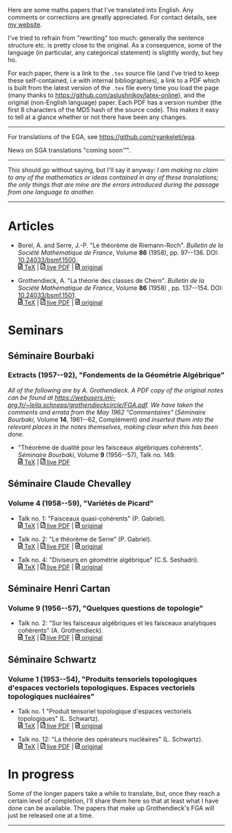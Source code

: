 Here are some maths papers that I've translated into English. Any comments or corrections are greatly appreciated. For contact details, see [my website](https://thosgood.com).

I've tried to refrain from "rewriting" too much: generally the sentence structure etc. is pretty close to the original. As a consequence, some of the language (in particular, any categorical statement) is slightly wordy, but hey ho.

For each paper, there is a link to the `.tex` source file (and I've tried to keep these self-contained, i.e with internal bibliographies), a link to a PDF which is built from the latest version of the `.tex` file every time you load the page (many thanks to <https://github.com/aslushnikov/latex-online>), and the original (non-English language) paper. Each PDF has a version number (the first 8 characters of the MD5 hash of the source code). This makes it easy to tell at a glance whether or not there have been any changes.

---

For translations of the EGA, see <https://github.com/ryankeleti/ega>.

News on SGA translations "coming soon&trade;".

---

This should go without saying, but I'll say it anyway: _I am making no claim to any of the mathematics or ideas contained in any of these translations; the only things that are mine are the errors introduced during the passage from one language to another._

---

# Articles

<!--
- Hilbert, D. "Ueber die Darstellung definiter Formen als Summen von Formenquadraten". _Mathematische Annalen_, Volume **32** (1888), pp. 342–350. <http://eudml.org/doc/157385>.
  <br/>
  [<img alt="code-icon" src="images/file-code-regular.svg" height="14px"/> TeX](https://github.com/thosgood/translations/tree/master/ma-32/sum-of-squares.tex)
  |
  [<img alt="pdf-icon" src="images/file-pdf-regular.svg" height="14px"/> live PDF](https://latex.aslushnikov.com/compile?git=https%3A%2F%2Fgithub.com%2Fthosgood%2Ftranslations&target=ma-32%2Fsum-of-squares.tex&command=pdflatex&trackId=1596040205463)
  |
  [<img alt="file-icon" src="images/file-alt-regular.svg" height="14px"/> original](http://eudml.org/doc/157385)
-->

- Borel, A. and Serre, J.-P. "Le théorème de Riemann-Roch". _Bulletin de la Société Mathématique de France_, Volume **86** (1958), pp. 97--136. DOI: [10.24033/bsmf.1500](https://www.doi.org/10.24033/bsmf.1500).
  <br/>
  [<img alt="code-icon" src="images/file-code-regular.svg" height="14px"/> TeX](https://github.com/thosgood/translations/tree/master/bsmf-86/the-riemann-roch-theorem.tex)
  |
  [<img alt="pdf-icon" src="images/file-pdf-regular.svg" height="14px"/> live PDF](https://latex.aslushnikov.com/compile?git=https%3A%2F%2Fgithub.com%2Fthosgood%2Ftranslations&target=bsmf-86%2Fthe-riemann-roch-theorem.tex&command=pdflatex&trackId=1595524110173)
  |
  [<img alt="file-icon" src="images/file-alt-regular.svg" height="14px"/> original](http://www.numdam.org/item/?id=BSMF_1958__86__97_0)

<!--
- Grothendieck, A. "Résumé des résultats essentiels dans la théorie des produits tensoriels topologiques et des espaces nucléaires". _Annales de l'institut Fourier_, Volume **4** (1952), pp. 73--112. <http://www.numdam.org/item/?id=AIF_1952__4__73_0>
-->

- Grothendieck, A. "La théorie des classes de Chern". _Bulletin de la Société Mathématique de France_, Volume **86** (1958) , pp. 137--154. DOI: [10.24033/bsmf.1501](https://www.doi.org/10.24033/bsmf.1501).
  <br/>
  [<img alt="code-icon" src="images/file-code-regular.svg" height="14px"/> TeX](https://github.com/thosgood/translations/tree/master/bsmf-86/the-theory-of-chern-classes.tex)
  |
  [<img alt="pdf-icon" src="images/file-pdf-regular.svg" height="14px"/> live PDF](https://latex.aslushnikov.com/compile?git=https%3A%2F%2Fgithub.com%2Fthosgood%2Ftranslations&target=bsmf-86%2Fthe-theory-of-chern-classes.tex&command=pdflatex&trackId=1596040216373)
  |
  [<img alt="file-icon" src="images/file-alt-regular.svg" height="14px"/> original](https://www.doi.org/10.24033/bsmf.1501)

<!--
- Grauert, H. "Über Modifikationen und exzeptionelle analytische Mengen". _Math. Ann._, Volume **146** (1962), pp. 331--368. <http://eudml.org/doc/160940>
  <br/>
  [<img alt="code-icon" src="images/file-code-regular.svg" height="14px"/> TeX](https://github.com/thosgood/translations/tree/master/ma-146/exceptional-analytic-sets.tex)
  |
  [<img alt="pdf-icon" src="images/file-pdf-regular.svg" height="14px"/> live PDF](https://latex.aslushnikov.com/compile?git=https%3A%2F%2Fgithub.com%2Fthosgood%2Ftranslations&target=ma-146%2Fexceptional-analytic-sets.tex&command=pdflatex&trackId=1596040221056)
  |
  [<img alt="file-icon" src="images/file-alt-regular.svg" height="14px"/> original](http://eudml.org/doc/160940)
-->


# Seminars


## Séminaire Bourbaki
### Extracts (1957--92), "Fondements de la Géométrie Algébrique"

_All of the following are by A. Grothendieck. A PDF copy of the original notes can be found at <https://webusers.imj-prg.fr/~leila.schneps/grothendieckcircle/FGA.pdf>._
_We have taken the comments and errata from the May 1962 "Commentaires"_ (_Séminaire Bourbaki_, Volume **14**, 1961--62, Complément) _and inserted them into the relevant places in the notes themselves, making clear when this has been done._

- "Théorème de dualité pour les faisceaux algébriques cohérents". _Séminaire Bourbaki_, Volume **9** (1956--57), Talk no. 149.
  <br/>
  [<img alt="code-icon" src="images/file-code-regular.svg" height="14px"/> TeX](https://github.com/thosgood/translations/tree/master/fga/1-coherent-duality.tex)
  |
  [<img alt="pdf-icon" src="images/file-pdf-regular.svg" height="14px"/> live PDF](https://latex.aslushnikov.com/compile?git=https%3A%2F%2Fgithub.com%2Fthosgood%2Ftranslations&target=fga%2F1-coherent-duality.tex&command=pdflatex&trackId=1596585433215)

<!-- - "Géométrie formelle et géométrie algébrique". _Séminaire Bourbaki_, Volume **11** (1958--59), Talk no. 182.
  <br/>
  [<img alt="code-icon" src="images/file-code-regular.svg" height="14px"/> TeX](https://github.com/thosgood/translations/tree/master/fga/2-formal-geometry.tex)
  |
  [<img alt="pdf-icon" src="images/file-pdf-regular.svg" height="14px"/> live PDF](https://latex.aslushnikov.com/compile?git=https%3A%2F%2Fgithub.com%2Fthosgood%2Ftranslations&target=fga%2F2-formal-geometry.tex&command=pdflatex&trackId=1596585546758) -->

<!-- - "Technique de descente et théorèmes d'existence en géométrie algébrique. I. Généralités. Descente par morphismes fidèlement plats". _Séminaire Bourbaki_, Volume **12** (1959--60), Talk no. 190.
  <br/>
  [<img alt="code-icon" src="images/file-code-regular.svg" height="14px"/> TeX](https://github.com/thosgood/translations/tree/master/fga/3-descent-I.tex)
  |
  [<img alt="pdf-icon" src="images/file-pdf-regular.svg" height="14px"/> live PDF]() -->

<!-- - "Technique de descente et théorèmes d'existence en géométrie algébrique. II. Le théorème d'existence en théorie formelle des modules". _Séminaire Bourbaki_, Volume **12** (1959--60), Talk no. 195.
  <br/>
  [<img alt="code-icon" src="images/file-code-regular.svg" height="14px"/> TeX](https://github.com/thosgood/translations/tree/master/fga/3-descent-II.tex)
  |
  [<img alt="pdf-icon" src="images/file-pdf-regular.svg" height="14px"/> live PDF]() -->

<!-- - "Technique de descente et théorèmes d'existence en géométrie algébrique. III. Préschémas quotients". _Séminaire Bourbaki_, Volume **13** (1960--61), Talk no. 212.
  <br/>
  [<img alt="code-icon" src="images/file-code-regular.svg" height="14px"/> TeX](https://github.com/thosgood/translations/tree/master/fga/3-descent-III.tex)
  |
  [<img alt="pdf-icon" src="images/file-pdf-regular.svg" height="14px"/> live PDF]() -->

<!-- - "Technique de descente et théorèmes d'existence en géométrie algébrique. IV. Les schémas de Hilbert". _Séminaire Bourbaki_, Volume **13** (1960--61), Talk no. 221.
  <br/>
  [<img alt="code-icon" src="images/file-code-regular.svg" height="14px"/> TeX](https://github.com/thosgood/translations/tree/master/fga/3-descent-IV.tex)
  |
  [<img alt="pdf-icon" src="images/file-pdf-regular.svg" height="14px"/> live PDF]() -->

<!-- - "Technique de descente et théorèmes d'existence en géométrie algébrique. V. Let schémas de Picard. Théorèmes d'existence". _Séminaire Bourbaki_, Volume **14** (1961--62), Talk no. 132.
  <br/>
  [<img alt="code-icon" src="images/file-code-regular.svg" height="14px"/> TeX](https://github.com/thosgood/translations/tree/master/fga/3-descent-V.tex)
  |
  [<img alt="pdf-icon" src="images/file-pdf-regular.svg" height="14px"/> live PDF]() -->

<!-- - "Technique de descente et théorèmes d'existence en géométrie algébrique. VI. Let schémas de Picard. Propriétés générales". _Séminaire Bourbaki_, Volume **14** (1961--62), Talk no. 136.
  <br/>
  [<img alt="code-icon" src="images/file-code-regular.svg" height="14px"/> TeX](https://github.com/thosgood/translations/tree/master/fga/3-descent-VI.tex)
  |
  [<img alt="pdf-icon" src="images/file-pdf-regular.svg" height="14px"/> live PDF]() -->


## Séminaire Claude Chevalley
### Volume 4 (1958--59), "Variétés de Picard"

- Talk no. 1: "Faisceaux quasi-cohérents" (P. Gabriel).
  <br/>
  [<img alt="code-icon" src="images/file-code-regular.svg" height="14px"/> TeX](https://github.com/thosgood/translations/tree/master/seminaire-claude-chevalley-4/1-quasi-coherent-sheaves.tex)
  |
  [<img alt="pdf-icon" src="images/file-pdf-regular.svg" height="14px"/> live PDF](https://latex.aslushnikov.com/compile?git=https%3A%2F%2Fgithub.com%2Fthosgood%2Ftranslations&target=seminaire-claude-chevalley-4%2F1-quasi-coherent-sheaves.tex&command=pdflatex&trackId=1596036033972)
  |
  [<img alt="file-icon" src="images/file-alt-regular.svg" height="14px"/> original](http://www.numdam.org/item/SCC_1958-1959__4__A1_0/)

- Talk no. 2: "Le théorème de Serre" (P. Gabriel).
  <br/>
  [<img alt="code-icon" src="images/file-code-regular.svg" height="14px"/> TeX](https://github.com/thosgood/translations/tree/master/seminaire-claude-chevalley-4/2-serre's-theorem.tex)
  |
  [<img alt="pdf-icon" src="images/file-pdf-regular.svg" height="14px"/> live PDF](https://latex.aslushnikov.com/compile?git=https%3A%2F%2Fgithub.com%2Fthosgood%2Ftranslations&target=seminaire-claude-chevalley-4%2F2-serre%27s-theorem.tex&command=pdflatex&trackId=1596035916115)
  |
  [<img alt="file-icon" src="images/file-alt-regular.svg" height="14px"/> original](http://www.numdam.org/item/SCC_1958-1959__4__A2_0/)

- Talk no. 4: "Diviseurs en géométrie algébrique" (C.S. Seshadri).
  <br/>
  [<img alt="code-icon" src="images/file-code-regular.svg" height="14px"/> TeX](https://github.com/thosgood/translations/tree/master/seminaire-claude-chevalley-4/4-divisors-in-algebraic-geometry.tex)
  |
  [<img alt="pdf-icon" src="images/file-pdf-regular.svg" height="14px"/> live PDF](https://latex.aslushnikov.com/compile?git=https%3A%2F%2Fgithub.com%2Fthosgood%2Ftranslations&target=seminaire-claude-chevalley-4%2F4-divisors-in-algebraic-geometry.tex&command=pdflatex&trackId=1596027138553)
  |
  [<img alt="file-icon" src="images/file-alt-regular.svg" height="14px"/> original](http://www.numdam.org/item/SCC_1958-1959__4__A4_0/)


## Séminaire Henri Cartan
### Volume 9 (1956--57), "Quelques questions de topologie"

- Talk no. 2: "Sur les faisceaux algébriques et les faisceaux analytiques cohérents" (A. Grothendieck).
  <br/>
  [<img alt="code-icon" src="images/file-code-regular.svg" height="14px"/> TeX](https://github.com/thosgood/translations/tree/master/seminaire-henri-cartan-9/2-coherent-algebraic-analytic-sheaves.tex)
  |
  [<img alt="pdf-icon" src="images/file-pdf-regular.svg" height="14px"/> live PDF](https://latex.aslushnikov.com/compile?git=https%3A%2F%2Fgithub.com%2Fthosgood%2Ftranslations&target=seminaire-henri-cartan-9%2F2-coherent-algebraic-analytic-sheaves.tex&command=pdflatex&trackId=1595524113730)
  |
  [<img alt="file-icon" src="images/file-alt-regular.svg" height="14px"/> original](http://www.numdam.org/item/SHC_1956-1957__9__A2_0/)


## Séminaire Schwartz
### Volume 1 (1953--54), "Produits tensoriels topologiques d'espaces vectoriels topologiques. Espaces vectoriels topologiques nucléaires"

- Talk no. 1 "Produit tensoriel topologique d'espaces vectoriels topologiques" (L. Schwartz).
  <br/>
  [<img alt="code-icon" src="images/file-code-regular.svg" height="14px"/> TeX](https://github.com/thosgood/translations/tree/master/seminaire-schwartz-1/1-topological-tensor-product.tex)
  |
  [<img alt="pdf-icon" src="images/file-pdf-regular.svg" height="14px"/> live PDF](https://latex.aslushnikov.com/compile?git=https%3A%2F%2Fgithub.com%2Fthosgood%2Ftranslations&target=seminaire-schwartz-1%2F1-topological-tensor-product.tex&command=pdflatex&trackId=1596132290863)
  |
  [<img alt="file-icon" src="images/file-alt-regular.svg" height="14px"/> original](http://www.numdam.org/item/SLS_1953-1954__1__A2_0/)


<!--
- Talk no. 2: "Cas des espaces normés. Produit tensoriel d'applications linéaires" (L. Schwartz).
  <br/>
  [<img alt="code-icon" src="images/file-code-regular.svg" height="14px"/> TeX](https://github.com/thosgood/translations/tree/master/seminaire-schwartz-1/2-normed-space-case.tex)
  |
  [<img alt="pdf-icon" src="images/file-pdf-regular.svg" height="14px"/> live PDF]()
  |
  [<img alt="file-icon" src="images/file-alt-regular.svg" height="14px"/> original](http://www.numdam.org/item/SLS_1953-1954__1__A3_0/)
-->

<!--
- Talk no. 3: "N° 1. Rappels sur les espaces $L^p$" (L. Schwartz).
  <br/>
  [<img alt="code-icon" src="images/file-code-regular.svg" height="14px"/> TeX](https://github.com/thosgood/translations/tree/master/seminaire-schwartz-1/3-Lp-space-recap.tex)
  |
  [<img alt="pdf-icon" src="images/file-pdf-regular.svg" height="14px"/> live PDF]()
  |
  [<img alt="file-icon" src="images/file-alt-regular.svg" height="14px"/> original](http://www.numdam.org/item/SLS_1953-1954__1__A4_0/)
-->

- Talk no. 12: "La théorie des opérateurs nucléaires" (L. Schwartz).
  <br/>
  [<img alt="code-icon" src="images/file-code-regular.svg" height="14px"/> TeX](https://github.com/thosgood/translations/tree/master/seminaire-schwartz-1/12-the-theory-of-nuclear-operators.tex)
  |
  [<img alt="pdf-icon" src="images/file-pdf-regular.svg" height="14px"/> live PDF](https://latex.aslushnikov.com/compile?git=https%3A%2F%2Fgithub.com%2Fthosgood%2Ftranslations&target=seminaire-schwartz-1%2F12-the-theory-of-nuclear-operators.tex&command=pdflatex&trackId=1595524106537)
  |
  [<img alt="file-icon" src="images/file-alt-regular.svg" height="14px"/> original](http://www.numdam.org/item/SLS_1953-1954__1__A13_0/)


# In progress

Some of the longer papers take a while to translate, but, once they reach a certain level of completion, I'll share them here so that at least what I have done can be available. The papers that make up Grothendieck's FGA will just be released one at a time.

<!-- - Deligne, P. _Equations Différentielles à Points Singuliers Réguliers._ Springer-Verlag, Lecture Notes in Mathematics **163** (1970). <https://publications.ias.edu/node/355>
  <br/>
  [<img alt="code-icon" src="images/file-code-regular.svg" height="14px"/> TeX](https://github.com/thosgood/translations/tree/master/lnm-163/de-regular-singular-points.tex)
  |
  [<img alt="pdf-icon" src="images/file-pdf-regular.svg" height="14px"/> live PDF](https://latex.aslushnikov.com/compile?git=https%3A%2F%2Fgithub.com%2Fthosgood%2Ftranslations&target=lnm-163%2Fde-regular-singular-points.tex&command=pdflatex&trackId=1596040243159)
  |
  [<img alt="file-icon" src="images/file-alt-regular.svg" height="14px"/> original](https://publications.ias.edu/node/355) -->

<!-- - Deligne, P. "Le Groupe Fondamental de la Droite Projective Moins Trois Points." In _Galois Groups over $\mathbb{Q}$_, Springer-Verlag, Mathematical Sciences Research Institute Publications, Volume **16** (1989), pp. 79--297. DOI: [10.1007/978-1-4613-9649-9_3](https://doi.org/10.1007/978-1-4613-9649-9_3)
  </br>
  [<img alt="code-icon" src="images/file-code-regular.svg" height="14px"/> TeX](https://github.com/thosgood/translations/tree/master/msrip-16/projective-line-minus-three-points.tex)
  |
  [<img alt="pdf-icon" src="images/file-pdf-regular.svg" height="14px"/> live PDF](https://latex.aslushnikov.com/compile?git=https%3A%2F%2Fgithub.com%2Fthosgood%2Ftranslations&target=msrip-16%2Fprojective-line-minus-three-points.tex&command=pdflatex&trackId=1596902018703)
  |
  [<img alt="file-icon" src="images/file-alt-regular.svg" height="14px"/> original](http://publications.ias.edu/node/407) -->

---

<!-- icons from fontawesome.com under [their licence](https://fontawesome.com/license). -->